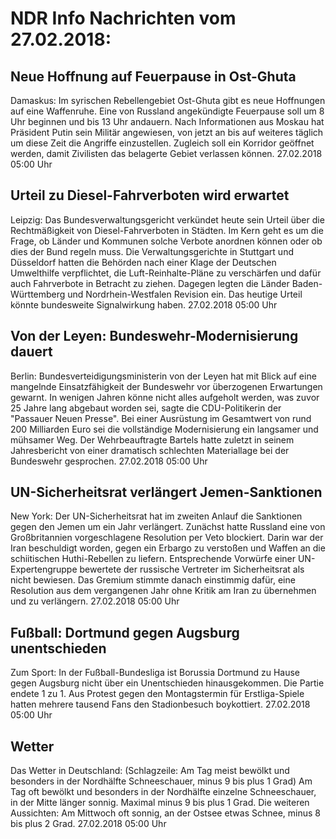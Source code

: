 # NDR Info Nachrichten vom 27.02.2018:


## Neue Hoffnung auf Feuerpause in Ost-Ghuta
Damaskus: Im syrischen Rebellengebiet Ost-Ghuta gibt es neue Hoffnungen auf eine Waffenruhe. Eine von Russland angekündigte Feuerpause soll um 8 Uhr beginnen und bis 13 Uhr andauern. Nach Informationen aus Moskau hat Präsident Putin sein Militär angewiesen, von jetzt an bis auf weiteres täglich um diese Zeit die Angriffe einzustellen. Zugleich soll ein Korridor geöffnet werden, damit Zivilisten das belagerte Gebiet verlassen können. 27.02.2018 05:00 Uhr 

## Urteil zu Diesel-Fahrverboten wird erwartet
Leipzig: Das Bundesverwaltungsgericht verkündet heute sein Urteil über die Rechtmäßigkeit von Diesel-Fahrverboten in Städten. Im Kern geht es um die Frage, ob Länder und Kommunen solche Verbote anordnen können oder ob dies der Bund regeln muss. Die Verwaltungsgerichte in Stuttgart und Düsseldorf hatten die Behörden nach einer Klage der Deutschen Umwelthilfe verpflichtet, die Luft-Reinhalte-Pläne zu verschärfen und dafür auch Fahrverbote in Betracht zu ziehen. Dagegen legten die Länder Baden-Württemberg und Nordrhein-Westfalen Revision ein. Das heutige Urteil könnte bundesweite Signalwirkung haben. 27.02.2018 05:00 Uhr 

## Von der Leyen: Bundeswehr-Modernisierung dauert
Berlin: 	Bundesverteidigungsministerin von der Leyen hat mit Blick auf eine mangelnde Einsatzfähigkeit der Bundeswehr vor überzogenen Erwartungen gewarnt. In wenigen Jahren könne nicht alles aufgeholt werden, was zuvor 25 Jahre lang abgebaut  worden sei, sagte die CDU-Politikerin der "Passauer Neuen Presse". Bei einer Ausrüstung im Gesamtwert von rund 200 Milliarden Euro sei die vollständige Modernisierung ein langsamer und mühsamer Weg. Der Wehrbeauftragte Bartels hatte zuletzt in seinem Jahresbericht von einer dramatisch schlechten Materiallage bei der Bundeswehr gesprochen. 27.02.2018 05:00 Uhr 

## UN-Sicherheitsrat verlängert Jemen-Sanktionen
New York: Der UN-Sicherheitsrat hat im zweiten Anlauf die Sanktionen gegen den Jemen um ein Jahr verlängert. Zunächst hatte Russland eine von Großbritannien vorgeschlagene Resolution per Veto blockiert. Darin war der Iran beschuldigt worden, gegen ein Erbargo zu verstoßen und Waffen an die schiitischen Huthi-Rebellen zu liefern. Entsprechende Vorwürfe einer UN-Expertengruppe bewertete der russische Vertreter im Sicherheitsrat als nicht bewiesen. Das Gremium stimmte danach einstimmig dafür, eine Resolution aus dem vergangenen Jahr ohne Kritik am Iran zu übernehmen und zu verlängern. 27.02.2018 05:00 Uhr 

## Fußball: Dortmund gegen Augsburg unentschieden
Zum Sport: In der Fußball-Bundesliga ist Borussia Dortmund zu Hause gegen Augsburg nicht über ein Unentschieden hinausgekommen. Die Partie endete 1 zu 1. Aus Protest gegen den Montagstermin für Erstliga-Spiele hatten mehrere tausend Fans den Stadionbesuch boykottiert. 27.02.2018 05:00 Uhr 

## Wetter
Das Wetter in Deutschland:
(Schlagzeile: Am Tag meist bewölkt und besonders in der Nordhälfte Schneeschauer, minus 9 bis plus 1 Grad) Am Tag oft bewölkt und besonders in der Nordhälfte einzelne Schneeschauer, in der Mitte länger sonnig. Maximal minus 9 bis plus 1 Grad. Die weiteren Aussichten: Am Mittwoch oft sonnig, an der Ostsee etwas Schnee, minus 8 bis plus 2 Grad. 27.02.2018 05:00 Uhr 
